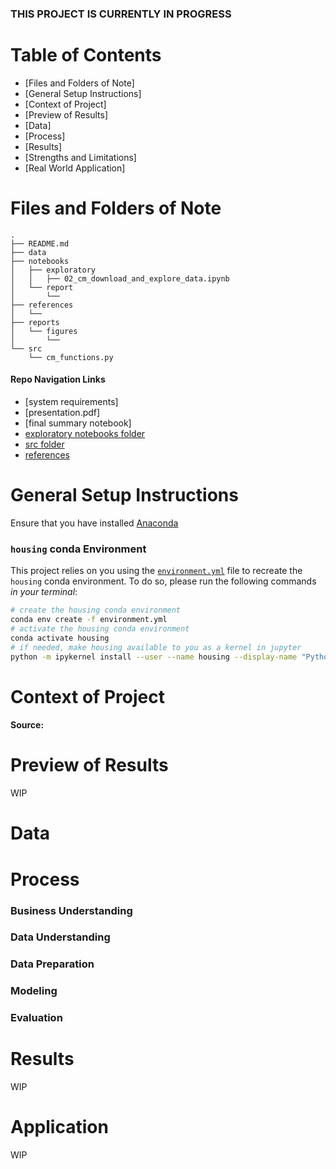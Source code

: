 ### THIS PROJECT IS CURRENTLY IN PROGRESS

# Table of Contents

<!--ts-->
 * [Files and Folders of Note]
 * [General Setup Instructions]
 * [Context of Project]
 * [Preview of Results]
 * [Data]
 * [Process]
 * [Results]
 * [Strengths and Limitations]
 * [Real World Application]
<!--te-->

# Files and Folders of Note
```
.
├── README.md
├── data
├── notebooks
│   ├── exploratory
│   │   ├── 02_cm_download_and_explore_data.ipynb
│   └── report
│       └── 
├── references
│   └── 
├── reports
│   └── figures
│       └── 
└── src
    └── cm_functions.py
```
#### Repo Navigation Links
 - [system requirements]
 - [presentation.pdf]
 - [final summary notebook]
 - [exploratory notebooks folder](https://github.com/chum46/mod2_housing_sales/tree/master/notebooks/exploratory)
 - [src folder](https://github.com/chum46/mod2_housing_sales/tree/master/src)
 - [references](https://github.com/chum46/mod2_housing_sales/tree/master/references)
 
# General Setup Instructions 

Ensure that you have installed [Anaconda](https://docs.anaconda.com/anaconda/install/) 

### `housing` conda Environment

This project relies on you using the [`environment.yml`](environment.yml) file to recreate the `housing` conda environment. To do so, please run the following commands *in your terminal*:
```bash
# create the housing conda environment
conda env create -f environment.yml
# activate the housing conda environment
conda activate housing
# if needed, make housing available to you as a kernel in jupyter
python -m ipykernel install --user --name housing --display-name "Python 3 (housing)"
```

# Context of Project


#### Source: 


# Preview of Results

WIP

# Data


# Process
### Business Understanding
### Data Understanding
### Data Preparation
### Modeling
### Evaluation

# Results

WIP


# Application

WIP

